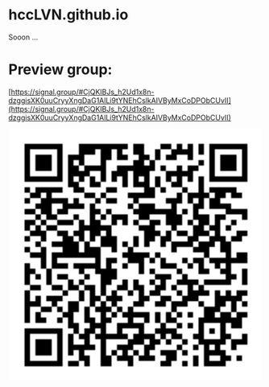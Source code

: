 # hccLVN.github.io
Sooon ...

# Preview group:
[https://signal.group/#CjQKIBJs_h2Ud1x8n-dzggisXK0uuCryyXngDaG1AlLi9tYNEhCslkAIVByMxCoDPObCUvII](https://signal.group/#CjQKIBJs_h2Ud1x8n-dzggisXK0uuCryyXngDaG1AlLi9tYNEhCslkAIVByMxCoDPObCUvII)

![qrcode.png](/qrcode.png?raw=true)
